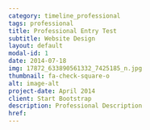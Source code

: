 ```yaml
---
category: timeline_professional
tags: professional
title: Professional Entry Test
subtitle: Website Design
layout: default
modal-id: 1
date: 2014-07-18
img: 17872_633890561332_7425185_n.jpg
thumbnail: fa-check-square-o
alt: image-alt
project-date: April 2014
client: Start Bootstrap
description: Professional Description
href:
---
```


